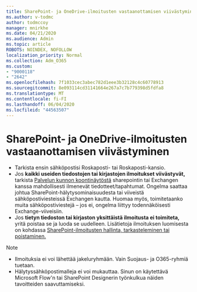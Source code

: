 ```yaml
---
title: SharePoint- ja OneDrive-ilmoitusten vastaanottamisen viivästyminen
ms.author: v-todmc
author: todmccoy
manager: mnirkhe
ms.date: 04/21/2020
ms.audience: Admin
ms.topic: article
ROBOTS: NOINDEX, NOFOLLOW
localization_priority: Normal
ms.collection: Adm_O365
ms.custom:
- "9000118"
- "2642"
ms.openlocfilehash: 7f1033cec3abec782d1eee3b32128c4c60778913
ms.sourcegitcommit: 8e093114cd31141664e267a7c7b779398d5fdfa8
ms.translationtype: MT
ms.contentlocale: fi-FI
ms.lasthandoff: 06/04/2020
ms.locfileid: "44563507"
---
```

# <a name="delays-in-receiving-sharepoint-and-onedrive-alerts"></a>SharePoint- ja OneDrive-ilmoitusten vastaanottamisen viivästyminen

- Tarkista ensin sähköpostisi Roskaposti- tai Roskaposti-kansio.
- Jos **kaikki useiden tiedostojen tai kirjastojen ilmoitukset viivästyvät,** tarkista [Palvelun kunnon koontinäytöstä](https://portal.office.com/adminportal/home?ref=/servicehealth) sharepointin tai Exchangen kanssa mahdollisesti ilmenevät tiedotteet/tapahtumat. Ongelma saattaa johtua SharePoint-hälytysominaisuudesta tai viiveistä sähköpostiviesteissä Exchangen kautta. Huomaa myös, toimitetaanko muita sähköpostiviestejä – jos ei, ongelma liittyy todennäköisesti Exchange-viiveisiin.
- Jos **tietyn tiedoston tai kirjaston yksittäistä ilmoitusta ei toimiteta,** yritä poistaa se ja luoda se uudelleen. Lisätietoja ilmoituksen luomisesta on kohdassa [SharePoint-ilmoitusten hallinta, tarkasteleminen tai poistaminen.](https://support.microsoft.com/office/99dfb19c-9a90-4a8c-aba1-aa8c8afb0de2)

> [!NOTE]
> - Ilmoituksia ei voi lähettää jakeluryhmään. Vain Suojaus- ja O365-ryhmiä tuetaan.
> - Hälytyssähköpostimalleja ei voi mukauttaa. Sinun on käytettävä Microsoft Flow'n tai SharePoint Designerin työnkulkua näiden tavoitteiden saavuttamiseksi.
